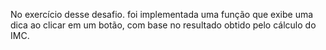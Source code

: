 No exercício desse desafio. foi implementada uma função que exibe uma dica ao clicar em um botão, com base no resultado obtido pelo cálculo do IMC.